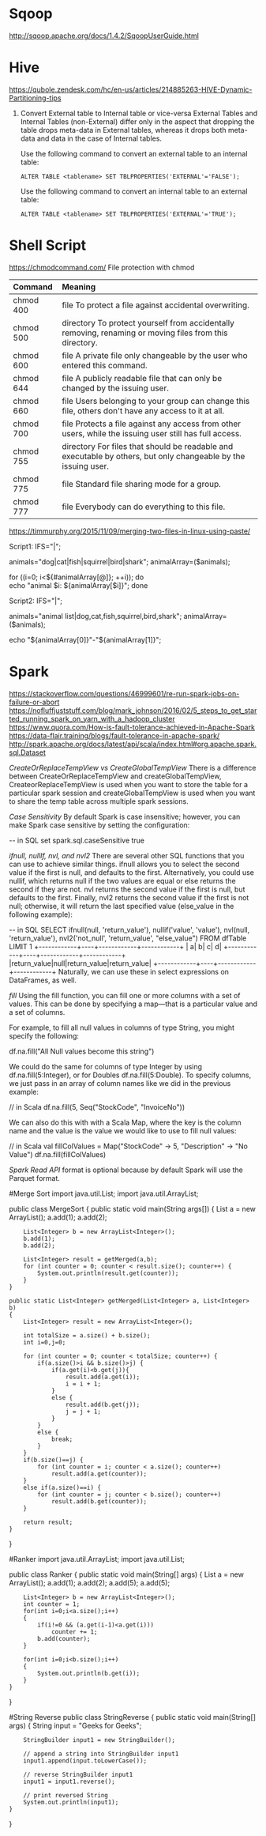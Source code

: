 # Sqoop
http://sqoop.apache.org/docs/1.4.2/SqoopUserGuide.html


# Hive
https://qubole.zendesk.com/hc/en-us/articles/214885263-HIVE-Dynamic-Partitioning-tips

1. Convert External table to Internal table or vice-versa
   External Tables and Internal Tables (non-External) differ only in the aspect that dropping the table drops meta-data in External          tables, whereas it drops both meta-data and data in the case of Internal tables.
   
   Use the following command to convert an external table to an internal table:

    ```ALTER TABLE <tablename> SET TBLPROPERTIES('EXTERNAL'='FALSE');```

   Use the following command to convert an internal table to an external table:

    ```ALTER TABLE <tablename> SET TBLPROPERTIES('EXTERNAL'='TRUE');```


# Shell Script

https://chmodcommand.com/
File protection with chmod

|Command	      | Meaning                                                                                                          |
|:--------------|:-----------------------------------------------------------------------------------------------------------------| 
|chmod 400     | file	To protect a file against accidental overwriting.                                                         |
|chmod 500     | directory	To protect yourself from accidentally removing, renaming or moving files from this directory.          |
|chmod 600     | file	A private file only changeable by the user who entered this command.                                      |
|chmod 644     | file	A publicly readable file that can only be changed by the issuing user.                                    |
|chmod 660     | file	Users belonging to your group can change this file, others don't have any access to it at all.            |
|chmod 700     | file	Protects a file against any access from other users, while the issuing user still has full access.        |
|chmod 755     | directory	For files that should be readable and executable by others, but only changeable by the issuing user.   |
|chmod 775     | file	Standard file sharing mode for a group.                                                                   |
|chmod 777     | file	Everybody can do everything to this file.                                                                 |

https://timmurphy.org/2015/11/09/merging-two-files-in-linux-using-paste/

Script1:
IFS="|";

animals="dog|cat|fish|squirrel|bird|shark";
animalArray=($animals);

for ((i=0; i<${#animalArray[@]}; ++i));
do     
    echo "animal $i: ${animalArray[$i]}"; 
done


Script2:
IFS="|";

animals="animal list|dog,cat,fish,squirrel,bird,shark";
animalArray=($animals);

echo "${animalArray[0]}"-"${animalArray[1]}"; 

# Spark
https://stackoverflow.com/questions/46999601/re-run-spark-jobs-on-failure-or-abort
https://nofluffjuststuff.com/blog/mark_johnson/2016/02/5_steps_to_get_started_running_spark_on_yarn_with_a_hadoop_cluster
https://www.quora.com/How-is-fault-tolerance-achieved-in-Apache-Spark
https://data-flair.training/blogs/fault-tolerance-in-apache-spark/
http://spark.apache.org/docs/latest/api/scala/index.html#org.apache.spark.sql.Dataset

*CreateOrReplaceTempView vs CreateGlobalTempView*
There is a difference between CreateOrReplaceTempView and createGlobalTempView, CreateorReplaceTempView is used when you want to store the table for a particular spark session and createGlobalTempView is used when you want to share the temp table across multiple spark sessions.


*Case Sensitivity*
By default Spark is case insensitive; however, you can make Spark case sensitive by setting the configuration:

-- in SQL
set spark.sql.caseSensitive true

*ifnull, nullIf, nvl, and nvl2*
There are several other SQL functions that you can use to achieve similar things. ifnull allows you to select the second value if the first is null, and defaults to the first. Alternatively, you could use nullif, which returns null if the two values are equal or else returns the second if they are not. nvl returns the second value if the first is null, but defaults to the first. Finally, nvl2 returns the second value if the first is not null; otherwise, it will return the last specified value (else_value in the following example):

-- in SQL
SELECT
  ifnull(null, 'return_value'),
  nullif('value', 'value'),
  nvl(null, 'return_value'),
  nvl2('not_null', 'return_value', "else_value")
FROM dfTable LIMIT 1
+------------+----+------------+------------+
|           a|   b|           c|           d|
+------------+----+------------+------------+
|return_value|null|return_value|return_value|
+------------+----+------------+------------+
Naturally, we can use these in select expressions on DataFrames, as well.

*fill*
Using the fill function, you can fill one or more columns with a set of values. This can be done by specifying a map—that is a particular value and a set of columns.

For example, to fill all null values in columns of type String, you might specify the following:

df.na.fill("All Null values become this string")

We could do the same for columns of type Integer by using df.na.fill(5:Integer), or for Doubles df.na.fill(5:Double). To specify columns, we just pass in an array of column names like we did in the previous example:

// in Scala
df.na.fill(5, Seq("StockCode", "InvoiceNo"))

We can also do this with with a Scala Map, where the key is the column name and the value is the value we would like to use to fill null values:

// in Scala
val fillColValues = Map("StockCode" -> 5, "Description" -> "No Value")
df.na.fill(fillColValues)

*Spark Read API*
format is optional because by default Spark will use the Parquet format.

#Merge Sort
import java.util.List;
import java.util.ArrayList;

public class MergeSort {
	public static void main(String args[]) {
		List<Integer> a = new ArrayList<Integer>();
		a.add(1);
		a.add(2);
		
		List<Integer> b = new ArrayList<Integer>();
		b.add(1);
		b.add(2);
		
		List<Integer> result = getMerged(a,b);
		for (int counter = 0; counter < result.size(); counter++) { 
			System.out.println(result.get(counter)); 
		}
	}
	
	public static List<Integer> getMerged(List<Integer> a, List<Integer> b)
	{
		List<Integer> result = new ArrayList<Integer>();
		
		int totalSize = a.size() + b.size();
		int i=0,j=0;
		
		for (int counter = 0; counter < totalSize; counter++) { 		      
	        if(a.size()>i && b.size()>j) {
	        	if(a.get(i)<b.get(j)){
	        		result.add(a.get(i));
	        		i = i + 1;
	        	}
	        	else {
	        		result.add(b.get(j));
	        		j = j + 1;
	        	}
	        }
	        else {
	        	break;
	        }
	    } 
		if(b.size()==j) {
			for (int counter = i; counter < a.size(); counter++)
				result.add(a.get(counter));
		}
    	else if(a.size()==i) {
    		for (int counter = j; counter < b.size(); counter++)
				result.add(b.get(counter));
    	}
		
		return result;
	}
}

#Ranker
import java.util.ArrayList;
import java.util.List;

public class Ranker {
	public static void main(String[] args) 
    {
		List<Integer> a = new ArrayList<Integer>();
		a.add(1);
		a.add(2);
		a.add(5);
		a.add(5);
		
		List<Integer> b = new ArrayList<Integer>();
		int counter = 1;
		for(int i=0;i<a.size();i++)
		{
			if(i!=0 && (a.get(i-1)<a.get(i)))
				counter += 1;
			b.add(counter);
		}
		
		for(int i=0;i<b.size();i++)
		{
			System.out.println(b.get(i));
		}
    }
}


#String Reverse
public class StringReverse {
	public static void main(String[] args) 
    { 
        String input = "Geeks for Geeks"; 
  
        StringBuilder input1 = new StringBuilder(); 
  
        // append a string into StringBuilder input1 
        input1.append(input.toLowerCase()); 
        
        // reverse StringBuilder input1 
        input1 = input1.reverse(); 
  
        // print reversed String 
        System.out.println(input1); 
    } 
	
}



